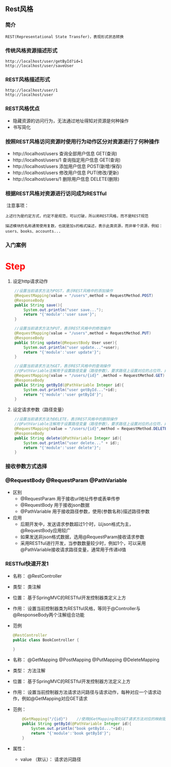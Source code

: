 ## Rest风格

### 简介

```
REST(Representational State Transfer)，表现形式状态转换
```



### 传统风格资源描述形式

```http
http://localhost/user/getById?id=1
http://localhost/user/saveUser
```

### REST风格描述形式

```http
http://localhost/user/1
http://localhost/user
```



### REST风格优点

* 隐藏资源的访问行为，无法通过地址得知对资源是何种操作
* 书写简化

### 按照REST风格访问资源时使用行为动作区分对资源进行了何种操作

* http://localhost/users	查询全部用户信息 GET(查询)
* http://localhost/users/1    查询指定用户信息 GET(查询)
* http://localhost/users   添加用户信息 POST(新增/保存)
* http://localhost/users   修改用户信息 PUT(修改/更新)
* http://localhost/users/1   删除用户信息  DELETE(删除)

### 根据REST风格对资源进行访问成为RESTful

​	注意事项：

```
上述行为是约定方式，约定不是规范，可以打破，所以称REST风格，而不是REST规范

描述模块的名称通常使用复数，也就是加s的格式描述，表示此类资源，而非单个资源，例如：users、books、accounts...
```

### 入门案例

<h1 style="color: red">Step</h1>

1. 设定http请求动作

```java
    //设置当前请求方法为POST，表示REST风格中的添加操作
    @RequestMapping(value = "/users",method = RequestMethod.POST)
    @ResponseBody
    public String save(){
        System.out.println("user save...");
        return "{'module':'user save'}";
    }

    //设置当前请求方法为PUT，表示REST风格中的修改操作
    @RequestMapping(value = "/users",method = RequestMethod.PUT)
    @ResponseBody
    public String update(@RequestBody User user){
        System.out.println("user update..."+user);
        return "{'module':'user update'}";
    }

    //设置当前请求方法为GET，表示REST风格中的查询操作
    //@PathVariable注解用于设置路径变量（路径参数），要求路径上设置对应的占位符，并且占位符名称与方法形参名称相同
    @RequestMapping(value = "/users/{id}" ,method = RequestMethod.GET)
    @ResponseBody
    public String getById(@PathVariable Integer id){
        System.out.println("user getById..."+id);
        return "{'module':'user getById'}";
    }
```

2. 设定请求参数（路径变量）

```java
    //设置当前请求方法为DELETE，表示REST风格中的删除操作
    //@PathVariable注解用于设置路径变量（路径参数），要求路径上设置对应的占位符，并且占位符名称与方法形参名称相同
    @RequestMapping(value = "/users/{id}",method = RequestMethod.DELETE)
    @ResponseBody
    public String delete(@PathVariable Integer id){
        System.out.println("user delete..." + id);
        return "{'module':'user delete'}";
    }
```

### 接收参数方式选择

<h3 style="color: #000">@RequestBody @RequestParam @PathVariable</h3>

* 区别
  * @RequestParam 用于接收url地址传参或表单传参
  * @RequestBody 用于接收json数据
  * @PathVariable 用于接收路径参数，使用{参数名称}描述路径参数
* 应用
  * 后期开发中，发送请求参数超过1个时，以json格式为主，@RequestBody应用较广
  * 如果发送非json格式数据，选用@RequestParam接收请求参数
  * 采用RESTful进行开发，当参数数量较少时，例如1个，可以采用@PathVariable接收请求路径变量，通常用于传递id值



### RESTful快速开发1

* 名称： @RestController

* 类型： 类注解

* 位置： 基于SpringMVC的RESTful开发控制器类定义上方

* 作用： 设置当前控制器类为RESTful风格，等同于@Controller与@ResponseBody两个注解组合功能

* 范例

  ```java
  @RestController
  public class BookController {
  	
  }
  ```

* 名称： @GetMapping  @PostMapping @PutMapping @DeleteMapping 

* 类型： 方法注解

* 位置： 基于SpringMVC的RESTful开发控制器方法定义上方

* 作用： 设置当前控制器方法请求访问路径与请求动作，每种对应一个请求动作，例如@GetMapping对应GET请求

* 范例：

  ```java
      @GetMapping("/{id}")    //使用@GetMapping简化GET请求方法对应的映射配置
      public String getById(@PathVariable Integer id){
          System.out.println("book getById..."+id);
          return "{'module':'book getById'}";
      }
  ```

* 属性：
  * value （默认）： 请求访问路径